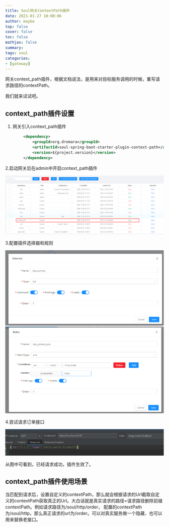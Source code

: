 ```yaml
---
title: Soul网关ContextPath插件
date: 2021-01-27 10:00:06
author: maybe
top: false
cover: false
toc: false
mathjax: false
summary:
tags: soul
categories:
- [gateway]
---
```


网关context_path插件，根据文档说法，是用来对目标服务调用的时候，重写请求路径的contextPath。

我们就来试试吧。

## context_path插件设置

1. 网关引入context_path插件

```xml
        <dependency>
            <groupId>org.dromara</groupId>
            <artifactId>soul-spring-boot-starter-plugin-context-path</artifactId>
            <version>${project.version}</version>
        </dependency>
```

2.启动网关后在admin中开启context_path插件

![](/medias/assets/20210128004213-o7s9vqe-%E5%BE%AE%E4%BF%A1%E6%88%AA%E5%9B%BE_20210128004129.png)

3.配置插件选择器和规则

![](/medias/assets/20210128004721-o38rcag-%E5%BE%AE%E4%BF%A1%E6%88%AA%E5%9B%BE_20210128004646.png)![](/medias/assets/20210128004721-kt8iuf9-%E5%BE%AE%E4%BF%A1%E6%88%AA%E5%9B%BE_20210128004656.png)

4.尝试请求订单接口

![](/medias/assets/20210128004815-oypa6xh-%E5%BE%AE%E4%BF%A1%E6%88%AA%E5%9B%BE_20210128004754.png)

从图中可看到，已经请求成功，插件生效了。

## context_path插件使用场景

当匹配到请求后，设置自定义的contextPath，那么就会根据请求的Url截取自定义的contextPath获取真正的Url。大白话就是真实请求的路径=请求路径删除前缀contextPath。例如请求路径为/soul/http/order， 配置的contextPath为/soul/http，那么真正请求的url为/order。可以对真实服务做一个隐藏、也可以用来替换老接口。
